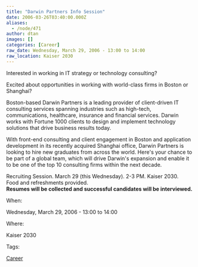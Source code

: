 ```yaml
---
title: "Darwin Partners Info Session"
date: 2006-03-26T03:40:00.000Z
aliases:
  - /node/471
author: dtan
images: []
categories: [Career]
raw_date: Wednesday, March 29, 2006 - 13:00 to 14:00
raw_location: Kaiser 2030
---
```


Interested in working in IT strategy or technology consulting?

Excited about opportunities in working with world-class firms in Boston or Shanghai?

Boston-based Darwin Partners is a leading provider of client-driven IT consulting services spanning industries such as high-tech, communications, healthcare, insurance and financial services. Darwin works with Fortune 1000 clients to design and implement technology solutions that drive business results today.

With front-end consulting and client engagement in Boston and application development in its recently acquired Shanghai office, Darwin Partners is looking to hire new graduates from across the world. Here's your chance to be part of a global team, which will drive Darwin's expansion and enable it to be one of the top 10 consulting firms within the next decade.

Recruiting Session. March 29 (this Wednesday). 2-3 PM. Kaiser 2030. \
Food and refreshments provided. \
**Resumes will be collected and successful candidates will be interviewed.**

When: 

Wednesday, March 29, 2006 - 13:00 to 14:00

Where: 

Kaiser 2030

Tags: 

[Career](/career)
